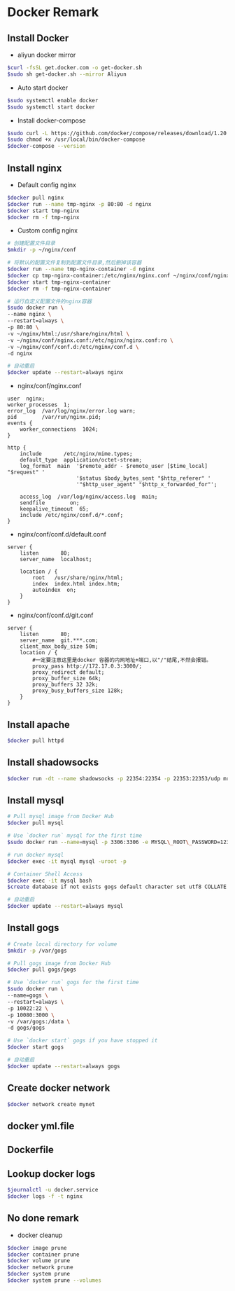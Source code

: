 # Docker Remark

## Install Docker

- aliyun docker mirror

```bash
$curl -fsSL get.docker.com -o get-docker.sh
$sudo sh get-docker.sh --mirror Aliyun
```

- Auto start docker

```bash
$sudo systemctl enable docker
$sudo systemctl start docker
```

- Install docker-compose

```bash
$sudo curl -L https://github.com/docker/compose/releases/download/1.20.0/docker-compose-`uname -s`-`uname -m` -o /usr/local/bin/docker-compose
$sudo chmod +x /usr/local/bin/docker-compose
$docker-compose --version
```

## Install nginx

- Default config nginx

```bash
$docker pull nginx
$docker run --name tmp-nginx -p 80:80 -d nginx
$docker start tmp-nginx
$docker rm -f tmp-nginx
```

- Custom config nginx

```bash
# 创建配置文件目录
$mkdir -p ~/nginx/conf

# 将默认的配置文件复制到配置文件目录,然后删掉该容器
$docker run --name tmp-nginx-container -d nginx
$docker cp tmp-nginx-container:/etc/nginx/nginx.conf ~/nginx/conf/nginx.conf
$docker start tmp-nginx-container
$docker rm -f tmp-nginx-container

# 运行自定义配置文件的nginx容器
$sudo docker run \
--name nginx \
--restart=always \
-p 80:80 \
-v ~/nginx/html:/usr/share/nginx/html \
-v ~/nginx/conf/nginx.conf:/etc/nginx/nginx.conf:ro \
-v ~/nginx/conf/conf.d:/etc/nginx/conf.d \
-d nginx

# 自动重启
$docker update --restart=always nginx
```

- nginx/conf/nginx.conf

```nginx
user  nginx;
worker_processes  1;
error_log  /var/log/nginx/error.log warn;
pid        /var/run/nginx.pid;
events {
    worker_connections  1024;
}

http {
    include       /etc/nginx/mime.types;
    default_type  application/octet-stream;
    log_format  main  '$remote_addr - $remote_user [$time_local] "$request" '
                      '$status $body_bytes_sent "$http_referer" '
                      '"$http_user_agent" "$http_x_forwarded_for"';

    access_log  /var/log/nginx/access.log  main;
    sendfile        on;
    keepalive_timeout  65;
    include /etc/nginx/conf.d/*.conf;
}

```

- nginx/conf/conf.d/default.conf

```nginx
server {
    listen       80;
    server_name  localhost;

    location / {
        root   /usr/share/nginx/html;
        index  index.html index.htm;
        autoindex  on;
    }
}

```

- nginx/conf/conf.d/git.conf

```nginx
server {
    listen       80;
    server_name  git.***.com;
    client_max_body_size 50m;
    location / {
        #一定要注意这里是docker 容器的内网地址+端口,以"/"结尾,不然会报错。
        proxy_pass http://172.17.0.3:3000/;
        proxy_redirect default;
        proxy_buffer_size 64k;
        proxy_buffers 32 32k;
        proxy_busy_buffers_size 128k;
    }
}
```

## Install apache

```bash
$docker pull httpd
```

## Install shadowsocks

```bash
$docker run -dt --name shadowsocks -p 22354:22354 -p 22353:22353/udp mritd/shadowsocks -m "ss-server" -s "-s 0.0.0.0 -p 22354 -m chacha20-ietf -k 密码 --fast-open" -x -e "kcpserver" -k "-t 127.0.0.1:22354 -l :22353 -mode fast2 -dscp 46 -mtu 1350 -crypt salsa20 -datashard 7 -parityshard 3 -interval 10 -key kcp密码"
```

## Install mysql

```bash
# Pull mysql image from Docker Hub
$docker pull mysql

# Use `docker run` mysql for the first time
$sudo docker run --name=mysql -p 3306:3306 -e MYSQL\_ROOT\_PASSWORD=123456 -d mysql

# run docker mysql
$docker exec -it mysql mysql -uroot -p

# Container Shell Access
$docker exec -it mysql bash
$create database if not exists gogs default character set utf8 COLLATE utf8_general_ci

# 自动重启
$docker update --restart=always mysql
```

## Install gogs

```bash
# Create local directory for volume
$mkdir -p /var/gogs

# Pull gogs image from Docker Hub
$docker pull gogs/gogs

# Use `docker run` gogs for the first time
$sudo docker run \
--name=gogs \
--restart=always \
-p 10022:22 \
-p 10080:3000 \
-v /var/gogs:/data \
-d gogs/gogs

# Use `docker start` gogs if you have stopped it
$docker start gogs

# 自动重启
$docker update --restart=always gogs
```

## Create docker network

```bash
$docker network create mynet
```

## docker yml.file

## Dockerfile

## Lookup docker logs

```bash
$journalctl -u docker.service
$docker logs -f -t nginx
```

## No done remark

- docker cleanup

```bash
$docker image prune
$docker container prune
$docker volume prune
$docker network prune
$docker system prune
$docker system prune --volumes
```